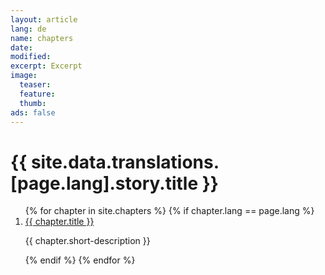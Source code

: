 ```yaml
---
layout: article
lang: de
name: chapters
date: 
modified:
excerpt: Excerpt
image:
  teaser:
  feature: 
  thumb:
ads: false
---
```


<h1>{{ site.data.translations.[page.lang].story.title }}</h1>

<div class="tiles">
<!-- Show chapters of the same language -->
<ol>
{% for chapter in site.chapters %}
  {% if chapter.lang == page.lang %}
  <li>
    <!--<img src="{{ chapter.thumbnail-path }}" alt="{{ chapter.title }}"/>-->
    <!--<a href="{{ chapter.url }}">{{ chapter.title }} {{ chapter.lang }}</a>-->
    <a href="{{ chapter.url }}">{{ chapter.title }}</a>
    <p>{{ chapter.short-description }}</p>
  </li>
  {% endif %}
{% endfor %}
</ol>
</div>
